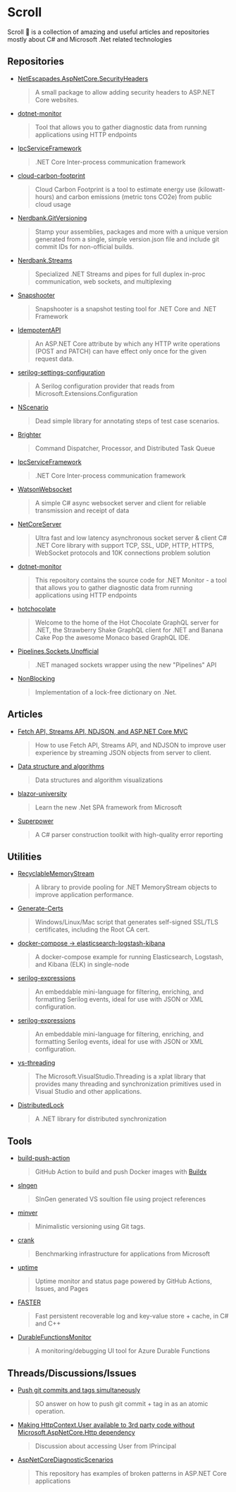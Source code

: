 # Scroll
Scroll :scroll: is a collection of amazing and useful articles and repositories mostly about C# and Microsoft .Net related technologies

## Repositories

* [NetEscapades.AspNetCore.SecurityHeaders](https://github.com/andrewlock/NetEscapades.AspNetCore.SecurityHeaders)
  > A small package to allow adding security headers to ASP.NET Core websites.
* [dotnet-monitor](https://github.com/dotnet/dotnet-monitor)
  > Tool that allows you to gather diagnostic data from running applications using HTTP endpoints 
* [IpcServiceFramework](https://github.com/jacqueskang/IpcServiceFramework)
  > .NET Core Inter-process communication framework 
* [cloud-carbon-footprint](https://github.com/cloud-carbon-footprint/cloud-carbon-footprint)
  > Cloud Carbon Footprint is a tool to estimate energy use (kilowatt-hours) and carbon emissions (metric tons CO2e) from public cloud usage 
* [Nerdbank.GitVersioning](https://github.com/dotnet/Nerdbank.GitVersioning)
  > Stamp your assemblies, packages and more with a unique version generated from a single, simple version.json file and include git commit IDs for non-official builds.
* [Nerdbank.Streams](https://github.com/AArnott/Nerdbank.Streams)
  > Specialized .NET Streams and pipes for full duplex in-proc communication, web sockets, and multiplexing 
* [Snapshooter](https://github.com/SwissLife-OSS/Snapshooter)
  > Snapshooter is a snapshot testing tool for .NET Core and .NET Framework
* [IdempotentAPI](https://github.com/ikyriak/IdempotentAPI)
  > An ASP.NET Core attribute by which any HTTP write operations (POST and PATCH) can have effect only once for the given request data. 
* [serilog-settings-configuration](https://github.com/serilog/serilog-settings-configuration)
  > A Serilog configuration provider that reads from Microsoft.Extensions.Configuration 
* [NScenario](https://github.com/cezarypiatek/NScenario)
  > Dead simple library for annotating steps of test case scenarios.   
* [Brighter](https://github.com/BrighterCommand/Brighter)
  > Command Dispatcher, Processor, and Distributed Task Queue
* [IpcServiceFramework](https://github.com/jacqueskang/IpcServiceFramework)
  > .NET Core Inter-process communication framework
* [WatsonWebsocket](https://github.com/jchristn/WatsonWebsocket)
  > A simple C# async websocket server and client for reliable transmission and receipt of data
* [NetCoreServer](https://github.com/chronoxor/NetCoreServer)
  > Ultra fast and low latency asynchronous socket server & client C# .NET Core library with support TCP, SSL, UDP, HTTP, HTTPS, WebSocket protocols and 10K connections problem solution
* [dotnet-monitor](https://github.com/dotnet/dotnet-monitor)
  > This repository contains the source code for .NET Monitor - a tool that allows you to gather diagnostic data from running applications using HTTP endpoints
* [hotchocolate](https://github.com/ChilliCream/hotchocolate)
  > Welcome to the home of the Hot Chocolate GraphQL server for .NET, the Strawberry Shake GraphQL client for .NET and Banana Cake Pop the awesome Monaco based GraphQL IDE.
* [Pipelines.Sockets.Unofficial](https://github.com/mgravell/Pipelines.Sockets.Unofficial)
  > .NET managed sockets wrapper using the new "Pipelines" API
* [NonBlocking](https://github.com/VSadov/NonBlocking)
  > Implementation of a lock-free dictionary on .Net.

## Articles

* [Fetch API, Streams API, NDJSON, and ASP.NET Core MVC](https://www.tpeczek.com/2019/04/fetch-api-streams-api-ndjson-and-aspnet.html)  
  > How to use Fetch API, Streams API, and NDJSON to improve user experience by streaming JSON objects from server to client.
* [Data structure and algorithms](https://www.cs.usfca.edu/~galles/visualization/Algorithms.html)
  > Data structures and algorithm visualizations
* [blazor-university](https://blazor-university.com/)
  > Learn the new .Net SPA framework from Microsoft
* [Superpower](https://github.com/datalust/superpower)
  > A C# parser construction toolkit with high-quality error reporting

## Utilities

* [RecyclableMemoryStream](https://github.com/microsoft/Microsoft.IO.RecyclableMemoryStream)
  > A library to provide pooling for .NET MemoryStream objects to improve application performance. 
* [Generate-Certs](https://github.com/asheroto/Generate-Certs)
  > Windows/Linux/Mac script that generates self-signed SSL/TLS certificates, including the Root CA cert.
* [docker-compose -> elasticsearch-logstash-kibana](https://github.com/docker/awesome-compose/tree/master/elasticsearch-logstash-kibana)
  > A docker-compose example for running Elasticsearch, Logstash, and Kibana (ELK) in single-node
* [serilog-expressions](https://github.com/serilog/serilog-expressions)
  > An embeddable mini-language for filtering, enriching, and formatting Serilog events, ideal for use with JSON or XML configuration. 
* [serilog-expressions](https://github.com/serilog/serilog-expressions)
  > An embeddable mini-language for filtering, enriching, and formatting Serilog events, ideal for use with JSON or XML configuration. 
* [vs-threading](https://github.com/microsoft/vs-threading)
  > The Microsoft.VisualStudio.Threading is a xplat library that provides many threading and synchronization primitives used in Visual Studio and other applications. 
* [DistributedLock](https://github.com/madelson/DistributedLock)
  > A .NET library for distributed synchronization

## Tools

* [build-push-action](https://github.com/docker/build-push-action)
  > GitHub Action to build and push Docker images with [Buildx](https://github.com/docker/buildx)
* [slngen](https://github.com/microsoft/slngen)
  > SlnGen generated VS soultion file using project references
* [minver](https://github.com/adamralph/minver)
  > Minimalistic versioning using Git tags.
* [crank](https://github.com/dotnet/crank)
  > Benchmarking infrastructure for applications from Microsoft
* [uptime](https://upptime.js.org/docs/)
  > Uptime monitor and status page powered by GitHub Actions, Issues, and Pages
* [FASTER](https://github.com/microsoft/FASTER)
  > Fast persistent recoverable log and key-value store + cache, in C# and C++
* [DurableFunctionsMonitor](https://github.com/scale-tone/DurableFunctionsMonitor)
  > A monitoring/debugging UI tool for Azure Durable Functions

## Threads/Discussions/Issues
* [Push git commits and tags simultaneously](https://stackoverflow.com/questions/3745135/push-git-commits-tags-simultaneously)
  > SO answer on how to push git commit + tag in as an atomic operation.
* [Making HttpContext.User available to 3rd party code without Microsoft.AspNetCore.Http dependency](https://github.com/dotnet/aspnetcore/issues/34636)
  > Discussion about accessing User from IPrincipal
* [AspNetCoreDiagnosticScenarios](https://github.com/davidfowl/AspNetCoreDiagnosticScenarios)
  > This repository has examples of broken patterns in ASP.NET Core applications
